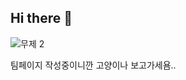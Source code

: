 ## Hi there 👋

![무제 2](https://github.com/GenieService/.github/assets/4531508/378fca1d-a76e-4a26-858c-f429419ae9e7)


팀페이지 작성중이니깐 고양이나 보고가세욤..

<!--

**Here are some ideas to get you started:**

🙋‍♀️ A short introduction - what is your organization all about?
🌈 Contribution guidelines - how can the community get involved?
👩‍💻 Useful resources - where can the community find your docs? Is there anything else the community should know?
🍿 Fun facts - what does your team eat for breakfast?
🧙 Remember, you can do mighty things with the power of [Markdown](https://docs.github.com/github/writing-on-github/getting-started-with-writing-and-formatting-on-github/basic-writing-and-formatting-syntax)
-->
